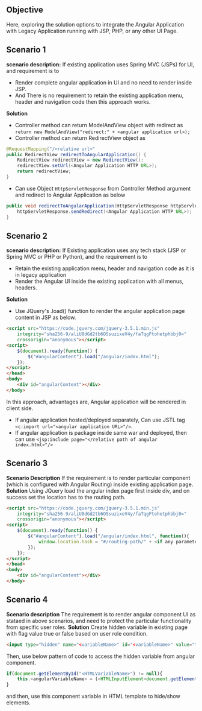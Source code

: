 ## Objective
Here, exploring the solution options to integrate the Angular Application with Legacy Application running with JSP, PHP, or any other UI Page.

## Scenario 1 
**scenario description:** 
If existing application uses Spring MVC (JSPs) for UI, and requirement is to 
* Render complete angular application in UI and no need to render inside JSP.
* And There is no requirement to retain the existing application menu, header and navigation code then this approach works.    

**Solution**
* Controller method can return ModelAndView object with redirect as `return new ModelAndView("redirect:" + <angular application url>);`
* Controller method can return RedirectView object as 
```java
@RequestMapping("/<relative url>"
public RedirectView redirectToAngularApplication() {
	RedirectView redirectView = new RedirectView();
	redirectView.setUrl(<Angular Application HTTP URL>);
	return redirectView;
} 
```
* Can use Object `HttpServletResponse` from Controller Method argument and redirect to Angular Application as below
```java
public void redirectToAngularApplication(HttpServletResponse httpServletResponse) throws IOException {
    httpServletResponse.sendRedirect(<Angular Application HTTP URL>);
}
```

## Scenario 2
**scenario description:** 
If Existing application uses any tech stack (JSP or Spring MVC or PHP or Python), and the requirement is to 
* Retain the existing application menu, header and navigation code as it is in legacy application
* Render the Angular UI inside the existing application with all menus, headers.     

**Solution**
* Use JQuery's .load() function to render the angular application page content in JSP as below.
```html
<script src="https://code.jquery.com/jquery-3.5.1.min.js"
	integrity="sha256-9/aliU8dGd2tb6OSsuzixeV4y/faTqgFtohetphbbj0="
	crossorigin="anonymous"></script>
<script>
	$(document).ready(function() {
		$("#angularContent").load("/angular/index.html");
	});
</script>
</head>
<body>
	<div id="angularContent"></div>
</body>
```
In this approach, advantages are, Angular application will be rendered in client side.
* If angular application hosted/deployed separately, Can use JSTL tag `<c:import url="<angular application URL>"/>`.
* If angular application is package inside same war and deployed, then can use `<jsp:include page="</relative path of angular index.html>"/>`

## Scenario 3 
**Scenario Description** 
If the requirement is to render particular component (which is configured with Angular Routing) inside existing application page.  
**Solution** 
Using JQuery load the angular index page first inside div, and on success set the location has to the routing path.
```html
<script src="https://code.jquery.com/jquery-3.5.1.min.js"
	integrity="sha256-9/aliU8dGd2tb6OSsuzixeV4y/faTqgFtohetphbbj0="
	crossorigin="anonymous"></script>
<script>
	$(document).ready(function() {
		$("#angularContent").load("/angular/index.html", function(){
			window.location.hash = "#/routing-path/" + <if any parameter need to be passed>;
		});
	});
</script>
</head>
<body>
	<div id="angularContent"></div>
</body>

```

## Scenario 4
**Scenario description**
The requirement is to render angular component UI as stataed in above scenarios, and need to protect the particular functionality from specific user roles. 
**Solution**
Create hidden variable in existing page with flag value true or false based on user role condition. 
```html
<input type="hidden" name="<variableName>" id="<variableName>" value="true"/>
```
Then, use below pattern of code to access the hidden variable from angular component. 
```javascript
if(document.getElementById("<HTMLVariableName>") != null){
    this.<angularVariableName> = (<HTMLInputElement>document.getElementById("<HTMLVariableName>")).value;
}
```
and then, use this component variable in HTML template to hide/show elements.

